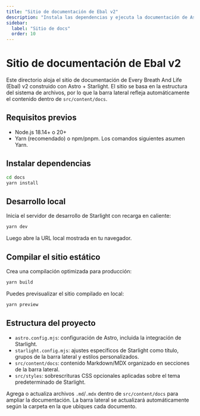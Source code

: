 ```yaml
---
title: "Sitio de documentación de Ebal v2"
description: "Instala las dependencias y ejecuta la documentación de Astro + Starlight en local."
sidebar:
  label: "Sitio de docs"
  order: 10
---
```


# Sitio de documentación de Ebal v2

Este directorio aloja el sitio de documentación de Every Breath And Life (Ebal) v2 construido con Astro + Starlight. El sitio se basa en la estructura del sistema de archivos, por lo que la barra lateral refleja automáticamente el contenido dentro de `src/content/docs`.

## Requisitos previos

- Node.js 18.14+ o 20+
- Yarn (recomendado) o npm/pnpm. Los comandos siguientes asumen Yarn.

## Instalar dependencias

```bash
cd docs
yarn install
```

## Desarrollo local

Inicia el servidor de desarrollo de Starlight con recarga en caliente:

```bash
yarn dev
```

Luego abre la URL local mostrada en tu navegador.

## Compilar el sitio estático

Crea una compilación optimizada para producción:

```bash
yarn build
```

Puedes previsualizar el sitio compilado en local:

```bash
yarn preview
```

## Estructura del proyecto

- `astro.config.mjs`: configuración de Astro, incluida la integración de Starlight.
- `starlight.config.mjs`: ajustes específicos de Starlight como título, grupos de la barra lateral y estilos personalizados.
- `src/content/docs`: contenido Markdown/MDX organizado en secciones de la barra lateral.
- `src/styles`: sobrescrituras CSS opcionales aplicadas sobre el tema predeterminado de Starlight.

Agrega o actualiza archivos `.md`/`.mdx` dentro de `src/content/docs` para ampliar la documentación. La barra lateral se actualizará automáticamente según la carpeta en la que ubiques cada documento.
